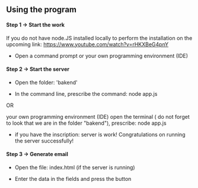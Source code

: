 ## Using the program

#### Step 1 ->  Start the work

If you do not have node.JS installed locally to perform the 
installation on the upcoming
 link: https://www.youtube.com/watch?v=rHKXBeG4pnY

- Open a command prompt or your own programming environment (IDE)


#### Step 2 ->  Start the server

- Open the folder: 'bakend'

- In the command line, prescribe the command: node app.js 

 OR
 
 your own programming environment (IDE) open the terminal (
do not forget to look that we are in the folder "bakend"),
 prescribe: node app.js

-  if you have the inscription: server is work!
   Congratulations on running the server successfully!

#### Step 3 ->  Generate email

- Open the file: index.html (if the server is running)

- Enter the data in the fields and press the button



